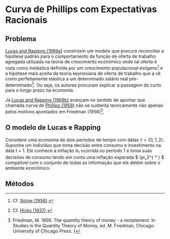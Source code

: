 # Curva de Phillips com Expectativas Racionais

## Problema

[Lucas and Rapping (1969a)](https://www.jstor.org/stable/1829964) constróem um modelo que procura reconciliar a hipótese padrão para o comportamento da função de oferta de trabalho agregada utilizada na teoria de crescimento econômico onde tal oferta é vista como inelástica definida por um crescimento populacional exógeno[^1] e a hipótese mais aceita da teoria keynesiana de oferta de trabalho que a vê como perfeitamente elástica a um determinado salário real pŕe-determinado[^2]. Ou seja, os autores procuram explicar a passagem do curto para o longo prazo na economia.

Já [Lucas and Rapping (1969b)](https://www.jstor.org/stable/1808963) avançam no sentido de apontar que chamada curva de [Phillips (1958)](https://onlinelibrary.wiley.com/doi/full/10.1111/j.1468-0335.1958.tb00003.x) não se sustenta teoricamente não apenas pelos motivos apontados em Friedman (1956)[^3].

## O modelo de  Lucas e Rapping

Considere uma economia de dois períodos de tempo com datas $\tau = \{0, 1, 2 \}$.  Suponha um indivíduo que toma decisão entre consumo e investimento na data t = 1.  Ele conhece a inflação $\pi_1$ ocorrida no período 1 e toma suas decisões de consumo tendo em conta uma inflação esperada $ \pi_2^{ * } $ compatível com o conjunto de todas as informação que ele detém sobre o ambiente econômico.

## Métodos 


[^1]: Cf. [Solow (1956)](https://www.jstor.org/stable/1884513).

[^2]: Cf. [Hicks (1937)](https://www.jstor.org/stable/1907242).

[^3]: Friedman, M. 1956. The quantity theory of money - a restatement. In Studies in the
Quantity Theory of Money, ed. M. Friedman, Chicago: University of Chicago Press.
}
